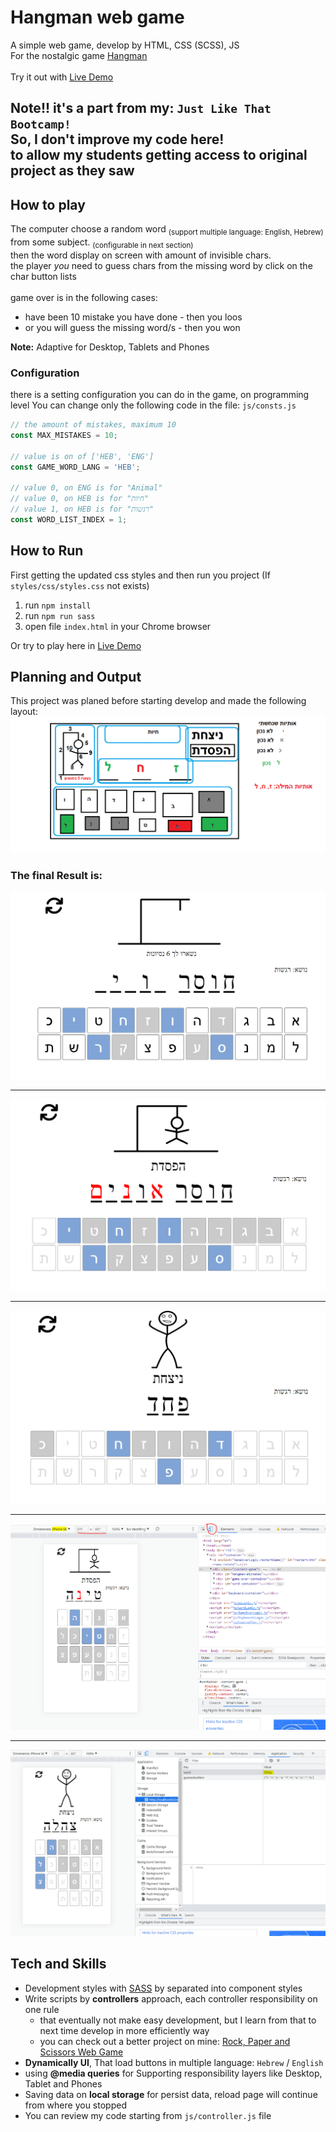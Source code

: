 # Hangman web game

A simple web game, develop by HTML, CSS (SCSS), JS <br/>
For the nostalgic game [Hangman](https://he.wikipedia.org/wiki/%D7%90%D7%99%D7%A9_%D7%AA%D7%9C%D7%95%D7%99) <br>
<br>
Try it out with [Live Demo](https://hdriel.github.io/hangman-game-web/)

## Note!! it's a part from my: `Just Like That Bootcamp!` <br> So, I don't improve my code here! <br> to allow my students getting access to original project as they saw

## How to play
The computer choose a random word <sub>(support multiple language: English, Hebrew)</sub> from some subject. <sub>(configurable in next section)</sub> <br>
then the word display on screen with amount of invisible chars. <br>
the player _you_ need to guess chars from the missing word by click on the char button lists <br>  
game over is in the following cases: 
* have been 10 mistake you have done - then you loos
* or you will guess the missing word/s - then you won

**Note:** Adaptive for Desktop, Tablets and Phones

### Configuration
there is a setting configuration you can do in the game, on programming level
You can change only the following code in the file: `js/consts.js`

```javascript
// the amount of mistakes, maximum 10
const MAX_MISTAKES = 10; 

// value is on of ['HEB', 'ENG']
const GAME_WORD_LANG = 'HEB'; 

// value 0, on ENG is for "Animal"
// value 0, on HEB is for "חיות"
// value 1, on HEB is for "רגשות"
const WORD_LIST_INDEX = 1;
```

## How to Run
First getting the updated css styles and then run you project
(If `styles/css/styles.css` not exists)
1. run `npm install`
2. run `npm run sass`
3. open file `index.html` in your Chrome browser

Or try to play here in [Live Demo](https://hdriel.github.io/rock-paper-scissors-web/)

## Planning and Output
This project was planed before starting develop and made the following layout: 
![planning](assets/screenshots/screenshot.png)

### The final Result is:
![planning-desktop-1](assets/screenshots/hmg1.png)

<hr>

![planning-desktop-2](assets/screenshots/hmg2.png)

<hr>

![planning-desktop-3](assets/screenshots/hmg3.png)

<hr>

![planning-desktop-4](assets/screenshots/hmg4.png)

<hr>

![planning-desktop-5](assets/screenshots/hmg5.png)


## Tech and Skills
* Development styles with [SASS](https://sass-lang.com/) by separated into component styles <br>
* Write scripts by **controllers** approach, each controller responsibility on one rule
  - that eventually not make easy development, but I learn from that to next time develop in more efficiently way 
  - you can check out a better project on mine: [Rock, Paper and Scissors Web Game](https://github.com/hdriel/rock-paper-scissors-web)
* **Dynamically UI**, That load buttons in multiple language: `Hebrew` / `English`
* using **@media queries** for Supporting responsibility layers like Desktop, Tablet and Phones
* Saving data on **local storage** for persist data, reload page will continue from where you stopped
* You can review my code starting from `js/controller.js` file
